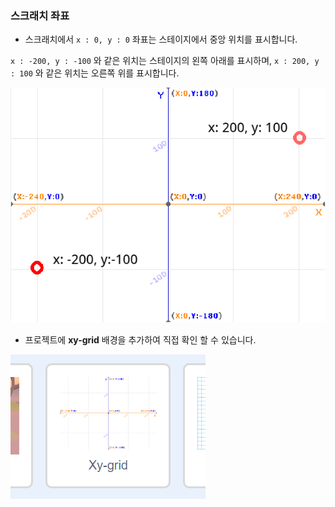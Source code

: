 ### 스크래치 좌표

+ 스크래치에서 `x : 0, y : 0` 좌표는 스테이지에서 중앙 위치를 표시합니다.

`x : -200, y : -100` 와 같은 위치는 스테이지의 왼쪽 아래를 표시하며, `x : 200, y : 100` 와 같은 위치는 오른쪽 위를 표시합니다.

![스테이지 좌표](images/coordinates-stage.png)

+ 프로젝트에 **xy-grid** 배경을 추가하여 직접 확인 할 수 있습니다.

![스테이지 좌표](images/coordinates-backdrop.png)
